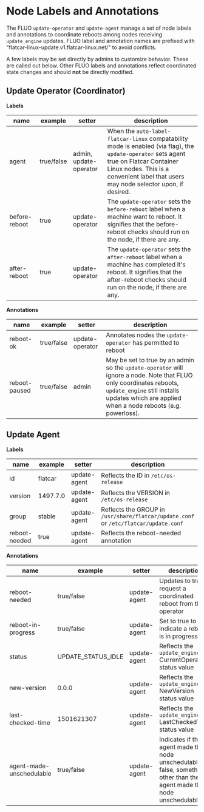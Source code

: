 # Node Labels and Annotations

The FLUO `update-operator` and `update-agent` manage a set of node labels and annotations to coordinate reboots among nodes receiving `update_engine` updates. FLUO label and annotation names are prefixed with "flatcar-linux-update.v1.flatcar-linux.net/" to avoid conflicts.

A few labels may be set directly by admins to customize behavior. These are called out below. Other FLUO labels and annotations reflect coordinated state changes and should **not** be directly modified.

## Update Operator (Coordinator)

**Labels**

| name  | example    | setter | description |
|-------|------------|--------|---------------|
| agent | true/false | admin, update-operator | When the `auto-label-flatcar-linux` compatability mode is enabled (via flag), the `update-operator` sets agent true on Flatcar Container Linux nodes. This is a convenient label that users may node selector upon, if desired. |
| before-reboot | true | update-operator | The `update-operator` sets the `before-reboot` label when a machine want to reboot. It signifies that the before-reboot checks should run on the node, if there are any. |
| after-reboot | true | update-operator | The `update-operator` sets the `after-reboot` label when a machine has completed it's reboot. It signifies that the after-reboot checks should run on the node, if there are any. |

**Annotations**

| name      | example    | setter | description |
|-----------|------------|--------|-------------|
| reboot-ok | true/false | update-operator | Annotates nodes the `update-operator` has permitted to reboot |
| reboot-paused  | true/false | admin | May be set to true by an admin so the `update-operator` will ignore a node. Note that FLUO only coordinates reboots, `update_engine` still installs updates which are applied when a node reboots (e.g. powerloss). |

## Update Agent

**Labels**

| name | example | setter           | description |
|------|---------|------------------|-------------|
| id   | flatcar |  update-agent    | Reflects the ID in `/etc/os-release` |
| version | 1497.7.0 | update-agent | Reflects the VERSION in `/etc/os-release` |
| group | stable | update-agent     | Reflects the GROUP in `/usr/share/flatcar/update.conf` or `/etc/flatcar/update.conf` |
| reboot-needed | true | update-agent | Reflects the reboot-needed annotation |

**Annotations**

| name | example | setter           | description |
|------|---------|------------------|-------------|
| reboot-needed  | true/false | update-agent | Updates to true to request a coordinated reboot from the operator |
| reboot-in-progress | true/false | update-agent | Set to true to indicate a reboot is in progress |
| status | UPDATE_STATUS_IDLE | update-agent | Reflects the `update_engine` CurrentOperation status value |
| new-version       | 0.0.0      | update-agent | Reflects the `update_engine` NewVersion status value |
| last-checked-time | 1501621307 | update-agent | Reflects the `update_engine` LastCheckedTime status value |
| agent-made-unschedulable | true/false | update-agent | Indicates if the agent made the node unschedulable. If false, something other than the agent made the node unschedulable |
